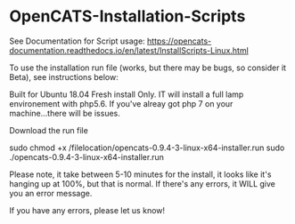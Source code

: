 # OpenCATS-Installation-Scripts
See Documentation for Script usage: https://opencats-documentation.readthedocs.io/en/latest/InstallScripts-Linux.html


To use the installation run file (works, but there may be bugs, so consider it Beta), see instructions below:

Built for Ubuntu 18.04 Fresh install Only.  IT will install a full lamp environement with php5.6.  If you've alreay got php 7 on your machine...there will be issues.

Download the run file

sudo chmod +x /filelocation/opencats-0.9.4-3-linux-x64-installer.run
sudo ./opencats-0.9.4-3-linux-x64-installer.run

Please note, it take between 5-10 minutes for the install, it looks like it's hanging up at 100%, but that is normal.  If there's any errors, it WILL give you an error message.

If you have any errors, please let us know!
